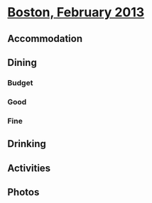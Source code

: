 # [Boston, February 2013](http://en.wikipedia.org/wiki/Boston)

## Accommodation

## Dining

### Budget

### Good

### Fine

## Drinking

## Activities

## Photos
